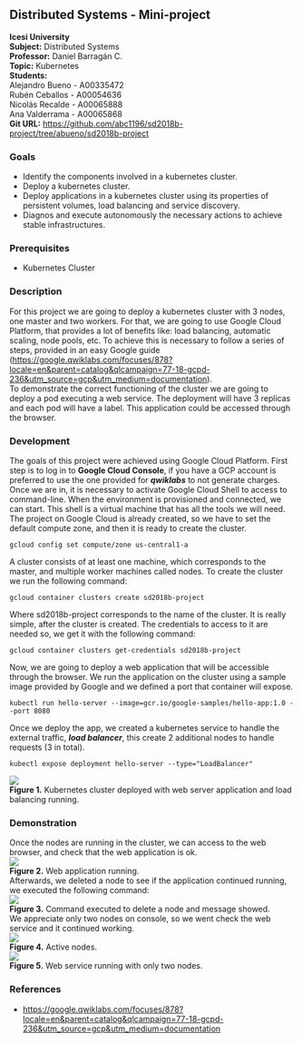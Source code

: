 ## Distributed Systems - Mini-project

**Icesi University**    
**Subject:** Distributed Systems   
**Professor:** Daniel Barragán C.  
**Topic:** Kubernetes   
**Students:**  
Alejandro Bueno	- A00335472  
Rubén Ceballos 	- A00054636  
Nicolás Recalde	- A00065888    
Ana Valderrama 	- A00065868   
**Git URL:** https://github.com/abc1196/sd2018b-project/tree/abueno/sd2018b-project  
  
### Goals  
* Identify the components involved in a kubernetes cluster.  
* Deploy a kubernetes cluster.  
* Deploy applications in a kubernetes cluster using its properties of persistent volumes, load balancing and service discovery.  
* Diagnos and execute autonomously the necessary actions to achieve stable infrastructures.  
  
### Prerequisites  
* Kubernetes Cluster  
  
### Description  
For this project we are going to deploy a kubernetes cluster with 3 nodes, one master and two workers. For that, we are going to use Google Cloud Platform, that provides a lot of benefits like: load balancing, automatic scaling, node pools, etc. To achieve this is necessary to follow a series of steps, provided in an easy Google guide (https://google.qwiklabs.com/focuses/878?locale=en&parent=catalog&qlcampaign=77-18-gcpd-236&utm_source=gcp&utm_medium=documentation).  
To demonstrate the correct functioning of the cluster we are going to deploy a pod executing a web service. The deployment will have 3 replicas and each pod will have a label. This application could be accessed through the browser.  
  
### Development  
The goals of this project were achieved using Google Cloud Platform. First step is to log in to **Google Cloud Console**, if you have a GCP account is preferred to use the one provided for ***qwiklabs*** to not generate charges.  
Once we are in, it is necessary to activate Google Cloud Shell to access to command-line. When the environment is provisioned and connected, we can start. This shell is a virtual machine that has all the tools we will need.  
The project on Google Cloud is already created, so we have to set the default compute zone, and then it is ready to create the cluster.  
```  
gcloud config set compute/zone us-central1-a  
```    
A cluster consists of at least one machine, which corresponds to the master, and multiple worker machines called nodes. To create the cluster we run the following command:  
```   
gcloud container clusters create sd2018b-project  
```   
Where sd2018b-project corresponds to the name of the cluster. It is really simple, after the cluster is created. The credentials to access to it are needed so, we get it with the following command:  
```  
gcloud container clusters get-credentials sd2018b-project  
```  
Now, we are going to deploy a web application that will be accessible through the browser. We run the application on the cluster using a sample image provided by Google and we defined a port that container will expose.  
```  
kubectl run hello-server --image=gcr.io/google-samples/hello-app:1.0 --port 8080    
```   
Once we deploy the app, we created a kubernetes service to handle the external traffic, ***load balancer***, this create 2 additional nodes to handle requests (3 in total).  
```  
kubectl expose deployment hello-server --type="LoadBalancer"    
```  
![][1]  
**Figure 1.** Kubernetes cluster deployed with web server application and load balancing running.  

### Demonstration  
Once the nodes are running in the cluster, we can access to the web browser, and check that the web application is ok.    
![][2]  
**Figure 2.** Web application running.  
Afterwards, we deleted a node to see if the application continued running, we executed the following command:  
![][3]  
**Figure 3.** Command executed to delete a node and message showed.   
We appreciate only two nodes on console, so we went check the web service and it continued working.  
![][4]  
**Figure 4.** Active nodes.    
![][5]   
**Figure 5.** Web service running with only two nodes.  
### References  
* https://google.qwiklabs.com/focuses/878?locale=en&parent=catalog&qlcampaign=77-18-gcpd-236&utm_source=gcp&utm_medium=documentation 
  
[1]: images/kubernetes_full.png  
[2]: images/kubernetes_web_ok.png  
[3]: images/kubernetes_node_deleted.png  
[4]: images/kubernetes_nodes.png  
[5]: images/kubernetes_node_deleted_web_ok.png  

